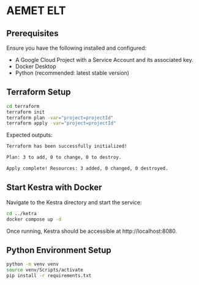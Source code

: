 # AEMET ELT

## Prerequisites

Ensure you have the following installed and configured:

- A Google Cloud Project with a Service Account and its associated key.
- Docker Desktop  
- Python (recommended: latest stable version)

## Terraform Setup
```sh
cd terraform
terraform init
terraform plan -var="project=projectId"
terraform apply -var="project=projectId"
```
Expected outputs:
```sh
Terraform has been successfully initialized!

Plan: 3 to add, 0 to change, 0 to destroy.

Apply complete! Resources: 3 added, 0 changed, 0 destroyed.
```

## Start Kestra with Docker
Navigate to the Kestra directory and start the service:
```sh
cd ../ketra
docker compose up -d
```
Once running, Kestra should be accessible at http://localhost:8080.

## Python Environment Setup
```sh
python -m venv venv
source venv/Scripts/activate
pip install -r requirements.txt
```


